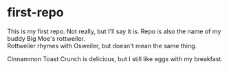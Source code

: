 # first-repo
This is my first repo. Not really, but I'll say it is.
Repo is also the name of my buddy Big Moe's rottweiler.  
Rottweiler rhymes with Osweiler, but doesn't mean the same thing.

Cinnammon Toast Crunch is delicious, but I still like eggs with my breakfast.
